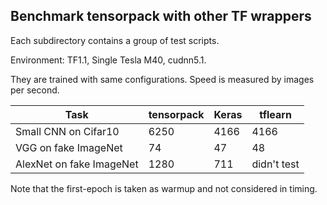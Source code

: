 
## Benchmark tensorpack with other TF wrappers

Each subdirectory contains a group of test scripts.

Environment: TF1.1, Single Tesla M40, cudnn5.1.

They are trained with same configurations.  Speed is measured by images per second.

| Task											  | tensorpack	 | Keras	  | tflearn  |
| --------------------------- | ------------ | ------   | -------  |
| Small CNN on Cifar10 			  |		6250	 | 4166 | 4166 |
| VGG on fake ImageNet			  |		74		 | 47   | 48   |
| AlexNet on fake ImageNet	  |		1280	 | 711  | didn't test|

Note that the first-epoch is taken as warmup and not considered in timing.
